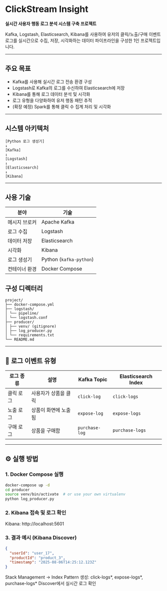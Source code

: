 # ClickStream Insight

**실시간 사용자 행동 로그 분석 시스템 구축 프로젝트**

Kafka, Logstash, Elasticsearch, Kibana를 사용하여 유저의 클릭/노출/구매 이벤트 로그를 실시간으로 수집, 저장, 시각화하는 데이터 파이프라인을 구성한 1인 프로젝트입니다.

---

## 주요 목표

- Kafka를 사용해 실시간 로그 전송 환경 구성
- Logstash로 Kafka의 로그를 수신하여 Elasticsearch에 저장
- Kibana를 통해 로그 데이터 분석 및 시각화
- 로그 유형을 다양화하여 유저 행동 패턴 추적
- (확장 예정) Spark를 통해 클릭 수 집계 처리 및 시각화

---

## 시스템 아키텍처

```
[Python 로그 생성기]
↓
[Kafka]
↓
[Logstash]
↓
[Elasticsearch]
↓
[Kibana]
```

---

## 사용 기술

| 분야 | 기술 |
|------|------|
| 메시지 브로커 | Apache Kafka |
| 로그 수집 | Logstash |
| 데이터 저장 | Elasticsearch |
| 시각화 | Kibana |
| 로그 생성기 | Python (`kafka-python`) |
| 컨테이너 환경 | Docker Compose |

## 구성 디렉터리
```
project/
├── docker-compose.yml
├── logstash/
│ └── pipeline/
│ └── logstash.conf
├── producer/
│ ├── venv/ (gitignore)
│ ├── log_producer.py
│ └── requirements.txt
└── README.md
```

---

## 📝 로그 이벤트 유형

| 로그 종류 | 설명 | Kafka Topic | Elasticsearch Index |
|-----------|------|-------------|----------------------|
| 클릭 로그 | 사용자가 상품을 클릭 | `click-log` | `click-logs` |
| 노출 로그 | 상품이 화면에 노출됨 | `expose-log` | `expose-logs` |
| 구매 로그 | 상품을 구매함 | `purchase-log` | `purchase-logs` |

---

## ⚙️ 실행 방법

### 1. Docker Compose 실행

```bash
docker-compose up -d
cd producer
source venv/bin/activate  # or use your own virtualenv
python log_producer.py
```

### 2.  Kibana 접속 및 로그 확인
Kibana: http://localhost:5601

### 3. 결과 예시 (Kibana Discover)
```json
{
  "userId": "user_17",
  "productId": "product_3",
  "timestamp": "2025-08-06T14:25:12.123Z"
}
```

Stack Management → Index Pattern 생성:
click-logs*, expose-logs*, purchase-logs*
Discover에서 실시간 로그 확인



